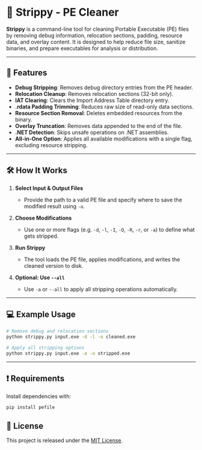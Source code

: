 # 🧹 Strippy - PE Cleaner

**Strippy** is a command-line tool for cleaning Portable Executable (PE) files by removing debug information, relocation sections, padding, resource data, and overlay content. It is designed to help reduce file size, sanitize binaries, and prepare executables for analysis or distribution.

---

## 🚀 Features

- **Debug Stripping**: Removes debug directory entries from the PE header.  
- **Relocation Cleanup**: Removes relocation sections (32-bit only).  
- **IAT Clearing**: Clears the Import Address Table directory entry.  
- **.rdata Padding Trimming**: Reduces raw size of read-only data sections.  
- **Resource Section Removal**: Deletes embedded resources from the binary.  
- **Overlay Truncation**: Removes data appended to the end of the file.  
- **.NET Detection**: Skips unsafe operations on .NET assemblies.  
- **All-in-One Option**: Applies all available modifications with a single flag, excluding resource stripping.

---

## 🛠️ How It Works

1. **Select Input & Output Files**  
   - Provide the path to a valid PE file and specify where to save the modified result using `-o`.

2. **Choose Modifications**  
   - Use one or more flags (e.g. `-d`, `-l`, `-I`, `-O`, `-R`, `-r`, or `-a`) to define what gets stripped.

3. **Run Strippy**  
   - The tool loads the PE file, applies modifications, and writes the cleaned version to disk.

4. **Optional: Use `--all`**  
   - Use `-a` or `--all` to apply all stripping operations automatically.

---

## 💻 Example Usage

```bash
# Remove debug and relocation sections
python strippy.py input.exe -d -l -o cleaned.exe

# Apply all stripping options
python strippy.py input.exe -a -o stripped.exe
```
---

## ❗ Requirements

Install dependencies with:

```bash
pip install pefile
```
## 📜 License

This project is released under the [MIT License](LICENSE).
